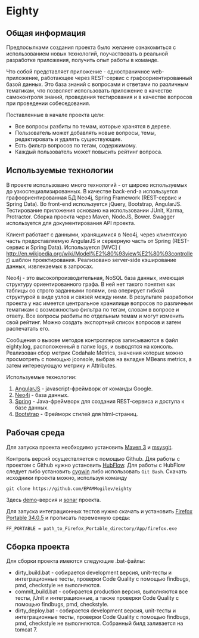 # Eighty

## Общая информация
Предпосылками создания проекта было желание ознакомиться с использованием новых технологий, поучаствовать в реальной разработке приложения, получить опыт работы в команде. 

Что собой представляет приложение - одностраничное web-приложение, работающее через REST-сервис с графоориентированный базой данных. Это база знаний с вопросами и ответами по различным 
тематикам, что позволяет использовать приложение в качестве самоконтроля знаний, проведения тестирования и в качестве вопросов при проведении собеседования. 

Поставленные в начале проекта цели:

  *  Все вопросы разбиты по темам, которые хранятся в дереве.
  *  Пользователь может добавлять новые вопросы, темы, редактировать и удалять существующие.
  *  Есть фильтр вопросов по тегам, содержимому.
  *  Каждый пользователь может повысить рейтинг вопроса.

## Используемые технологии
  
В проекте использовано много технологий - от широко используемых до узкоспециализированных. В качестве back-end-а используется графоориентированная БД Neo4j, Spring Framework (REST-сервис и 
Spring Data). Во front-end используется jQuery, Bootstrap, AngularJS. Тестирование приложения основано на использовании JUnit, Karma, Protractor. Сборка проекта через Maven, NodeJS, 
Bower. Swagger используется для документирования API проекта. 

Клиент работает с данными, хранящимися в Neo4j, через клиентскую часть предоставляемую AngularJS и серверную часть от Spring (REST-сервис и Spring Data). Используется [MVC] (
http://en.wikipedia.org/wiki/Model%E2%80%93view%E2%80%93controller) шаблон проектирования. Реализовано server-side кэширование данных, извлекаемых в запросах.

Neo4j - это высокопроизводительная, NoSQL база данных, имеющая структуру ориентированного графа. В ней нет такого понятия как таблицы со строго заданными полями, она оперирует гибкой структурой 
в виде узлов и связей между ними. В результате разработки проекта у нас имеется центральное хранилище вопросов по различным тематикам с возможностью фильтра по тегам, словам в вопросе 
и ответу. Все вопросы разбиты по отдельным темам и могут изменить свой рейтинг. Можно создать экспортный список вопросов и затем распечатать его. 

Сообщения о вызове методов контроллеров записываются в файл eighty.log, расположенный в папке logs, и выводятся на консоль. Реализован сбор метрик Codahale Metrics, значения которых 
можно просмотреть с помощью jconsole, выбрав на вкладке MBeans metrics, а затем интересующую метрику и Attributes.

Используемые технологии: 

1. [AngularJS](https://angularjs.org/) - javascript-фреймворк от команды Google.
2. [Neo4j](http://neo4j.com/) - база данных. 
3. [Spring](http://spring.io/) - Java-фреймворк для создания REST-сервиса и доступа к базе данных.
4. [Bootstrap](http://getbootstrap.com/) - Фрейморк стилей для html-страниц.

## Рабочая среда

Для запуска проекта необходимо установить [Maven 3](http://maven.apache.org/download.cgi) и [msysgit](http://msysgit.github.io/). 

Контроль версий осуществляется с помощью Github. Для работы с проектом с Github нужно установить [HubFlow](https://github.com/datasift/gitflow). Для работы с HubFlow следует либо установить [cygwin](https://www.cygwin.com/)
либо использовать `Git Bash`. 
Скачать исходники проекта можно, используя команду 

`git clone https://github.com/EPAMMogilev/eighty`

Здесь [demo](http://evbymogsd0030.minsk.epam.com:7080/eighty/)-версия и [sonar](http://evbymogsd0030/sonar/dashboard/index/1908) проекта. 

Для запуска интеграционных тестов нужно скачать и установить [Firefox Portable 34.0.5](http://mozilla-firefox-portable.en.uptodown.com/download/92825) и прописать переменную среды: 

`FF_PORTABLE = path_to_Firefox_Portable_directory/App/firefox.exe`

## Сборка проекта

 Для сборки проекта имеются следующие .bat-файлы:
* dirty_build.bat - собирается development версия, unit-тесты и интеграционные тесты, проверки Code Quality с помощью findbugs, pmd, checkstyle не выполняются. 
* commit_build.bat - собирается production версия, выполняются все тесты, jUnit и интеграционные, а также проверки Code Quality с помощью findbugs, pmd, checkstyle. 
* dirty_deploy.bat - собирается development версия, unit-тесты и интеграционные тесты, проверки Code Quality с помощью findbugs, pmd, checkstyle не выполняются. Собранный билд 
заливается на tomcat 7. 
